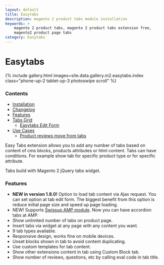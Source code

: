 ```yaml
---
layout: default
title: Easytabs
description: magento 2 product tabs module installation
keywords: >
    magento 2 product tabs, magento 2 product tabs extension free,
    magento2 product page tabs
category: Easytabs
---
```


# Easytabs

{% include gallery.html images=site.data.gallery.m2.easytabs.index class="phone-up-2 tablet-up-3 photoswipe scroll" %}

### Contents

 -  [Installation](installation/)
 -  [Changelog](changelog/)
 -  [Features](#features)
 -  [Tabs Grid](tabs-grid/)
     - [Easytabs Edit Form](tabs-grid/#edit-form)
 -  [Use Cases](use-cases/)
     +  [Product reviews move from tabs](use-cases/#product-reviews-move-from-tabs)

Easy Tabs extension allows you to add any number of tabs based on content of cms blocks, products attributes or html content. Tabs can have conditions. For example show tab for specific product type or for specific attribute.

Tabs build with Magento 2 jQuery tabs widget.

### Features

 -  **NEW in version 1.8.0!** Option to load tab content via Ajax request. You can set option at tab edit form. The biggest benefit from this option is reduce initial page size and speed up page loading.
 -  NEW! Supports [Swissup AMP module](../amp/). Now you can have accordion tabs at AMP.
 -  Show unlimited number of tabs on product page.
 -  Insert tabs via widget at any page with any content you want.
 -  9 tab types available.
 -  Responsive design, works fine on mobile devices.
 -  Unset blocks shown in tab to avoid content duplicating.
 -  Use custom templates for tab content.
 -  Show other extensions content in tab using Custom Block tab.
 -  Show number of reviews, questions, etc by calling eval code in tab title.


